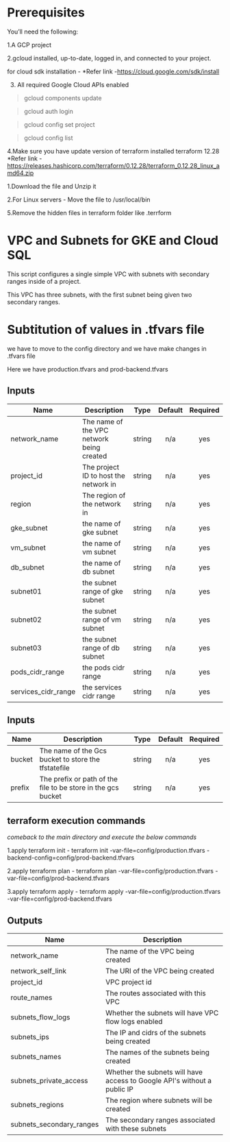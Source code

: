 # Prerequisites
You’ll need the following:

1.A GCP project

2.gcloud installed, up-to-date, logged in, and connected to your project.
  
  for cloud sdk installation  - *Refer link -https://cloud.google.com/sdk/install


3. All required Google Cloud APIs enabled

  > gcloud components update

  > gcloud auth login

  > gcloud config set project <my-project>

  > gcloud config list
  
4.Make sure you have update version of terraform installed terraform 12.28
 *Refer link - https://releases.hashicorp.com/terraform/0.12.28/terraform_0.12.28_linux_amd64.zip

   1.Download the file and Unzip it

   2.For Linux servers - Move the file to /usr/local/bin
  
5.Remove the hidden files in terraform folder like .terrform

# VPC and Subnets for GKE and Cloud SQL

This script configures a single simple VPC with subnets with secondary ranges inside of a project.

This VPC has three subnets, with the first subnet being given two secondary
ranges.

# Subtitution of values in .tfvars file 

we have to move to the config directory and we have make changes in .tfvars file 

Here we have production.tfvars and prod-backend.tfvars

<!-- Values for production.tfvars file -->
## Inputs

| Name | Description | Type | Default | Required |
|------|-------------|:----:|:-----:|:-----:|
| network\_name | The name of the VPC network being created | string | n/a | yes |
| project\_id | The project ID to host the network in | string | n/a | yes |
| region | The region of the network in | string | n/a | yes |
| gke\_subnet | the name of gke subnet | string | n/a | yes |
| vm\_subnet | the name of vm subnet | string | n/a | yes |
| db\_subnet | the name of db subnet | string | n/a | yes |
| subnet01 | the subnet range of gke subnet | string | n/a | yes |
| subnet02 | the subnet range of vm subnet | string | n/a | yes |
| subnet03 | the subnet range of db subnet | string | n/a | yes |
| pods\_cidr\_range | the pods cidr range | string | n/a | yes |
| services\_cidr\_range | the services cidr range | string | n/a | yes |

<!-- Backend configuration forprod-backend.tfvars -->
## Inputs

| Name | Description | Type | Default | Required |
|------|-------------|:----:|:-----:|:-----:|
| bucket | The name of the Gcs bucket to store the tfstatefile | string | n/a | yes |
| prefix | The prefix or path of the file to be store in the gcs bucket| string | n/a | yes |

<!--TERRAFORM execution commands-->

## terraform execution commands
*comeback to the main directory and execute the below commands*

1.apply terraform init - terraform init -var-file=config/production.tfvars -backend-config=config/prod-backend.tfvars

2.apply terraform plan - terraform plan -var-file=config/production.tfvars -var-file=config/prod-backend.tfvars

3.apply terraform apply - terraform apply -var-file=config/production.tfvars -var-file=config/prod-backend.tfvars


## Outputs

| Name | Description |
|------|-------------|
| network\_name | The name of the VPC being created |
| network\_self\_link | The URI of the VPC being created |
| project\_id | VPC project id |
| route\_names | The routes associated with this VPC |
| subnets\_flow\_logs | Whether the subnets will have VPC flow logs enabled |
| subnets\_ips | The IP and cidrs of the subnets being created |
| subnets\_names | The names of the subnets being created |
| subnets\_private\_access | Whether the subnets will have access to Google API's without a public IP |
| subnets\_regions | The region where subnets will be created |
| subnets\_secondary\_ranges | The secondary ranges associated with these subnets |

<!-- END OF PRE-COMMIT-TERRAFORM DOCS HOOK -->


